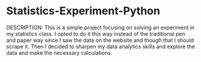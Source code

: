 # Statistics-Experiment-Python

DESCRIPTION: This is a simple project focusing on solving an experiment in my statistics class. I opted to do it this way instead of the traditional pen and paper way since I saw the data on the website and though that I should scrape it. Then I decided to sharpen my data analytics skills and explore the data and make the necessary calculations.
